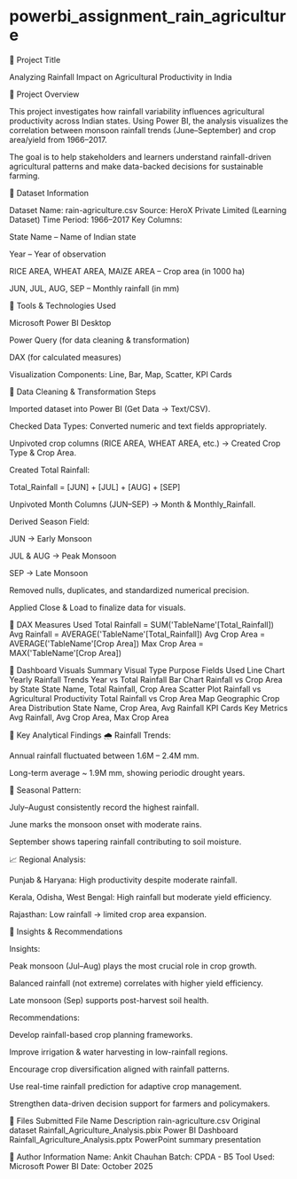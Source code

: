 # powerbi_assignment_rain_agriculture
🔹 Project Title

Analyzing Rainfall Impact on Agricultural Productivity in India

🔹 Project Overview

This project investigates how rainfall variability influences agricultural productivity across Indian states.
Using Power BI, the analysis visualizes the correlation between monsoon rainfall trends (June–September) and crop area/yield from 1966–2017.

The goal is to help stakeholders and learners understand rainfall-driven agricultural patterns and make data-backed decisions for sustainable farming.

🔹 Dataset Information

Dataset Name: rain-agriculture.csv
Source: HeroX Private Limited (Learning Dataset)
Time Period: 1966–2017
Key Columns:

State Name – Name of Indian state

Year – Year of observation

RICE AREA, WHEAT AREA, MAIZE AREA – Crop area (in 1000 ha)

JUN, JUL, AUG, SEP – Monthly rainfall (in mm)

🔹 Tools & Technologies Used

Microsoft Power BI Desktop

Power Query (for data cleaning & transformation)

DAX (for calculated measures)

Visualization Components: Line, Bar, Map, Scatter, KPI Cards

🔹 Data Cleaning & Transformation Steps

Imported dataset into Power BI (Get Data → Text/CSV).

Checked Data Types: Converted numeric and text fields appropriately.

Unpivoted crop columns (RICE AREA, WHEAT AREA, etc.) → Created Crop Type & Crop Area.

Created Total Rainfall:

Total_Rainfall = [JUN] + [JUL] + [AUG] + [SEP]


Unpivoted Month Columns (JUN–SEP) → Month & Monthly_Rainfall.

Derived Season Field:

JUN → Early Monsoon

JUL & AUG → Peak Monsoon

SEP → Late Monsoon

Removed nulls, duplicates, and standardized numerical precision.

Applied Close & Load to finalize data for visuals.

🔹 DAX Measures Used
Total Rainfall = SUM('TableName'[Total_Rainfall])
Avg Rainfall = AVERAGE('TableName'[Total_Rainfall])
Avg Crop Area = AVERAGE('TableName'[Crop Area])
Max Crop Area = MAX('TableName'[Crop Area])


🔹 Dashboard Visuals Summary
Visual Type	Purpose	Fields Used
Line Chart	Yearly Rainfall Trends	Year vs Total Rainfall
Bar Chart	Rainfall vs Crop Area by State	State Name, Total Rainfall, Crop Area
Scatter Plot	Rainfall vs Agricultural Productivity	Total Rainfall vs Crop Area
Map	Geographic Crop Area Distribution	State Name, Crop Area, Avg Rainfall
KPI Cards	Key Metrics	Avg Rainfall, Avg Crop Area, Max Crop Area

🔹 Key Analytical Findings
🌧️ Rainfall Trends:

Annual rainfall fluctuated between 1.6M – 2.4M mm.

Long-term average ~ 1.9M mm, showing periodic drought years.

🌾 Seasonal Pattern:

July–August consistently record the highest rainfall.

June marks the monsoon onset with moderate rains.

September shows tapering rainfall contributing to soil moisture.

📈 Regional Analysis:

Punjab & Haryana: High productivity despite moderate rainfall.

Kerala, Odisha, West Bengal: High rainfall but moderate yield efficiency.

Rajasthan: Low rainfall → limited crop area expansion.

🔹 Insights & Recommendations

Insights:

Peak monsoon (Jul–Aug) plays the most crucial role in crop growth.

Balanced rainfall (not extreme) correlates with higher yield efficiency.

Late monsoon (Sep) supports post-harvest soil health.

Recommendations:

Develop rainfall-based crop planning frameworks.

Improve irrigation & water harvesting in low-rainfall regions.

Encourage crop diversification aligned with rainfall patterns.

Use real-time rainfall prediction for adaptive crop management.

Strengthen data-driven decision support for farmers and policymakers.

🔹 Files Submitted
File Name	Description
rain-agriculture.csv	Original dataset
Rainfall_Agriculture_Analysis.pbix	Power BI Dashboard
Rainfall_Agriculture_Analysis.pptx	PowerPoint summary presentation

🔹 Author Information
Name: Ankit Chauhan
Batch: CPDA - B5
Tool Used: Microsoft Power BI
Date: October 2025
